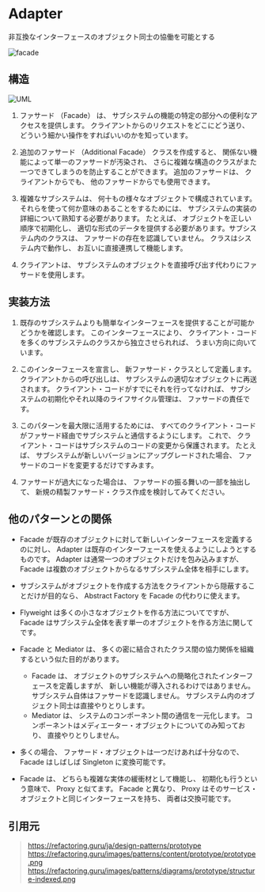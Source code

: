 # Adapter

非互換なインターフェースのオブジェクト同士の協働を可能とする

![facade](https://refactoring.guru/images/patterns/content/facade/facade.png)

## 構造
![UML](https://refactoring.guru/images/patterns/diagrams/facade/structure-indexed.png)

1. ファサード （Facade） は、 サブシステムの機能の特定の部分への便利なアクセスを提供します。 クライアントからのリクエストをどこにどう送り、 どういう細かい操作をすればいいのかを知っています。

2. 追加のファサード （Additional Facade） クラスを作成すると、 関係ない機能によって単一のファサードが汚染され、 さらに複雑な構造のクラスがまた一つできてしまうのを防止することができます。 追加のファサードは、 クライアントからでも、 他のファサードからでも使用できます。

3. 複雑なサブシステムは、 何十もの様々なオブジェクトで構成されています。 それらを使って何か意味のあることをするためには、 サブシステムの実装の詳細について熟知する必要があります。 たとえば、 オブジェクトを正しい順序で初期化し、 適切な形式のデータを提供する必要があります。サブシステム内のクラスは、 ファサードの存在を認識していません。 クラスはシステム内で動作し、 お互いに直接連携して機能します。

4. クライアントは、 サブシステムのオブジェクトを直接呼び出す代わりにファサードを使用します。

## 実装方法
1. 既存のサブシステムよりも簡単なインターフェースを提供することが可能かどうかを確認します。 このインターフェースにより、 クライアント・コードを多くのサブシステムのクラスから独立させられれば、 うまい方向に向いています。

2. このインターフェースを宣言し、 新ファサード・クラスとして定義します。 クライアントからの呼び出しは、 サブシステムの適切なオブジェクトに再送されます。 クライアント・コードがすでにそれを行ってなければ、 サブシステムの初期化やそれ以降のライフサイクル管理は、 ファサードの責任です。

3. このパターンを最大限に活用するためには、 すべてのクライアント・コードがファサード経由でサブシステムと通信するようにします。 これで、 クライアント・コードはサブシステムのコードの変更から保護されます。 たとえば、 サブシステムが新しいバージョンにアップグレードされた場合、 ファサードのコードを変更するだけですみます。

4. ファサードが過大になった場合は、 ファサードの振る舞いの一部を抽出して、 新規の精製ファサード・クラス作成を検討してみてください。

## 他のパターンとの関係
- Facade が既存のオブジェクトに対して新しいインターフェースを定義するのに対し、 Adapter は既存のインターフェースを使えるようにしようとするものです。 Adapter は通常一つのオブジェクトだけを包み込みますが、 Facade は複数のオブジェクトからなるサブシステム全体を相手にします。

- サブシステムがオブジェクトを作成する方法をクライアントから隠蔽することだけが目的なら、 Abstract Factory を Facade の代わりに使えます。

- Flyweight は多くの小さなオブジェクトを作る方法についてですが、 Facade はサブシステム全体を表す単一のオブジェクトを作る方法に関してです。

- Facade と Mediator は、 多くの密に結合されたクラス間の協力関係を組織するという似た目的があります。

  - Facade は、 オブジェクトのサブシステムへの簡略化されたインターフェースを定義しますが、 新しい機能が導入されるわけではありません。 サブシステム自体はファサードを認識しません。 サブシステム内のオブジェクト同士は直接やりとりします。
   - Mediator は、 システムのコンポーネント間の通信を一元化します。 コンポーネントはメディエーター・オブジェクトについてのみ知っており、 直接やりとりしません。

- 多くの場合、 ファサード・オブジェクトは一つだけあれば十分なので、 Facade はしばしば Singleton に変換可能です。

- Facade は、 どちらも複雑な実体の緩衝材として機能し、 初期化も行うという意味で、 Proxy と似てます。 Facade と異なり、 Proxy はそのサービス・オブジェクトと同じインターフェースを持ち、 両者は交換可能です。

## 引用元

> https://refactoring.guru/ja/design-patterns/prototype
> https://refactoring.guru/images/patterns/content/prototype/prototype.png
> https://refactoring.guru/images/patterns/diagrams/prototype/structure-indexed.png